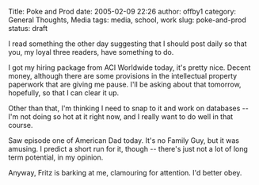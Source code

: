 Title: Poke and Prod
date: 2005-02-09 22:26
author: offby1
category: General Thoughts, Media
tags: media, school, work
slug: poke-and-prod
status: draft

I read something the other day suggesting that I should post daily so that you, my loyal three readers, have something to do.

I got my hiring package from ACI Worldwide today, it\'s pretty nice. Decent money, although there are some provisions in the intellectual property paperwork that are giving me pause. I\'ll be asking about that tomorrow, hopefully, so that I can clear it up.

Other than that, I\'m thinking I need to snap to it and work on databases \-- I\'m not doing so hot at it right now, and I really want to do well in that course.

Saw episode one of American Dad today. It\'s no Family Guy, but it was amusing. I predict a short run for it, though \-- there\'s just not a lot of long term potential, in my opinion.

Anyway, Fritz is barking at me, clamouring for attention. I\'d better obey.
